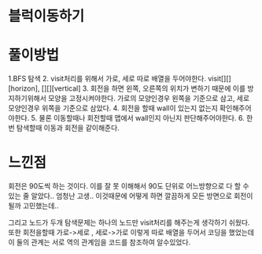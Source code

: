 # 블럭이동하기

# 풀이방법

1.BFS 탐색
2. visit처리를 위해서 가로, 세로 따로 배열을 두어야한다. visit[][][horizon], [][][vertical]
3. 회전을 하면 왼쪽, 오른쪽의 위치가 변하기 때문에 이를 방지하기위해서 모양을 고정시켜야한다. 가로의 모양인경우 왼쪽을 기준으로 삼고, 세로 모양인경우 위쪽을 기준으로 삼았다.
4. 회전을 할때 wall이 있는지 없는지 확인해주어야한다.
5. 물론 이동할때나 회전할때 맵에서 wall인지 아닌지 판단해주어야한다.
6. 한번 탐색할때 이동과 회전을 같이해준다.





# 느낀점

회전은 90도씩 하는 것이다. 이를 잘 못 이해해서 90도 단위로 어느방향으로 다 할 수 있는 줄 알았다.. 엄청난 고생..
이것때문에 어떻게 하면 깔끔하게 모든 방면으로 회전이 될까 고민했는데..

그리고 노드가 두개 탐색문제는 하나의 노드만 visit처리를 해주는게 생각하기 쉬웠다.
또한 회전을할때 가로->세로 , 세로->가로 이렇게 따로 배열을 두어서 코딩을 했었는데
이 둘의 관계는 서로 역의 관계임을 코드를 참조하여 알수있었다.
